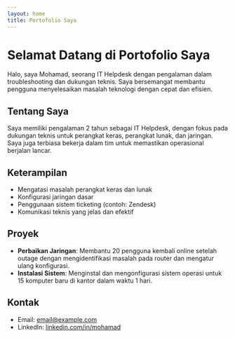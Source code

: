 ```yaml
---
layout: home
title: Portofolio Saya
---
```


# Selamat Datang di Portofolio Saya
Halo, saya Mohamad, seorang IT Helpdesk dengan pengalaman dalam troubleshooting dan dukungan teknis. Saya bersemangat membantu pengguna menyelesaikan masalah teknologi dengan cepat dan efisien.

## Tentang Saya
Saya memiliki pengalaman 2 tahun sebagai IT Helpdesk, dengan fokus pada dukungan teknis untuk perangkat keras, perangkat lunak, dan jaringan. Saya juga terbiasa bekerja dalam tim untuk memastikan operasional berjalan lancar.

## Keterampilan
- Mengatasi masalah perangkat keras dan lunak
- Konfigurasi jaringan dasar
- Penggunaan sistem ticketing (contoh: Zendesk)
- Komunikasi teknis yang jelas dan efektif

## Proyek
- **Perbaikan Jaringan**: Membantu 20 pengguna kembali online setelah outage dengan mengidentifikasi masalah pada router dan mengatur ulang konfigurasi.
- **Instalasi Sistem**: Menginstal dan mengonfigurasi sistem operasi untuk 15 komputer baru di kantor dalam waktu 1 hari.

## Kontak
- Email: [email@example.com](mailto:email@example.com)
- LinkedIn: [linkedin.com/in/mohamad](https://linkedin.com/in/mohamad)
